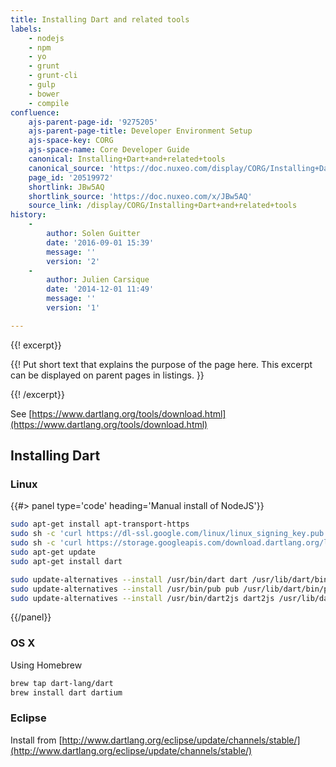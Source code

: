 ```yaml
---
title: Installing Dart and related tools
labels:
    - nodejs
    - npm
    - yo
    - grunt
    - grunt-cli
    - gulp
    - bower
    - compile
confluence:
    ajs-parent-page-id: '9275205'
    ajs-parent-page-title: Developer Environment Setup
    ajs-space-key: CORG
    ajs-space-name: Core Developer Guide
    canonical: Installing+Dart+and+related+tools
    canonical_source: 'https://doc.nuxeo.com/display/CORG/Installing+Dart+and+related+tools'
    page_id: '20519972'
    shortlink: JBw5AQ
    shortlink_source: 'https://doc.nuxeo.com/x/JBw5AQ'
    source_link: /display/CORG/Installing+Dart+and+related+tools
history:
    - 
        author: Solen Guitter
        date: '2016-09-01 15:39'
        message: ''
        version: '2'
    - 
        author: Julien Carsique
        date: '2014-12-01 11:49'
        message: ''
        version: '1'

---
```

{{! excerpt}}

{{! Put short text that explains the purpose of the page here. This excerpt can be displayed on parent pages in listings. }}

{{! /excerpt}}

See [https://www.dartlang.org/tools/download.html](https://www.dartlang.org/tools/download.html)

## Installing Dart

### Linux

{{#> panel type='code' heading='Manual install of NodeJS'}}

```bash
sudo apt-get install apt-transport-https
sudo sh -c 'curl https://dl-ssl.google.com/linux/linux_signing_key.pub | apt-key add -'
sudo sh -c 'curl https://storage.googleapis.com/download.dartlang.org/linux/debian/dart_stable.list > /etc/apt/sources.list.d/dart_stable.list'
sudo apt-get update
sudo apt-get install dart

sudo update-alternatives --install /usr/bin/dart dart /usr/lib/dart/bin/dart 0
sudo update-alternatives --install /usr/bin/pub pub /usr/lib/dart/bin/pub 0
sudo update-alternatives --install /usr/bin/dart2js dart2js /usr/lib/dart/bin/dart2js 0

```

{{/panel}}

### OS X

Using Homebrew

```bash
brew tap dart-lang/dart
brew install dart dartium
```

### Eclipse

Install from [http://www.dartlang.org/eclipse/update/channels/stable/](http://www.dartlang.org/eclipse/update/channels/stable/)